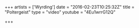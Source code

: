 +++
artists = ['Wyrding']
date = "2016-02-23T10:25:32Z"
title = "Poltergeist"
type = "video"
youtube = "4Eu1wrrG12Q"

+++

